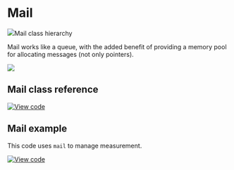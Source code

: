 # Mail

<span class="images">![](https://os.mbed.com/docs/mbed-os/development/mbed-os-api-doxy/classrtos_1_1_mail.png)<span>Mail class hierarchy</span></span>

Mail works like a queue, with the added benefit of providing a memory pool for allocating messages (not only pointers).

<span class="images">![](../../images/mail_queue.png)</span>

## Mail class reference

[![View code](https://www.mbed.com/embed/?type=library)](https://os.mbed.com/docs/mbed-os/development/mbed-os-api-doxy/classrtos_1_1_mail.html)

## Mail example

This code uses `mail` to manage measurement.

[![View code](https://www.mbed.com/embed/?url=https://github.com/ARMmbed/mbed-os-snippet-Mail/tree/v6.11)](https://github.com/ARMmbed/mbed-os-snippet-Mail/blob/v6.11/main.cpp)
